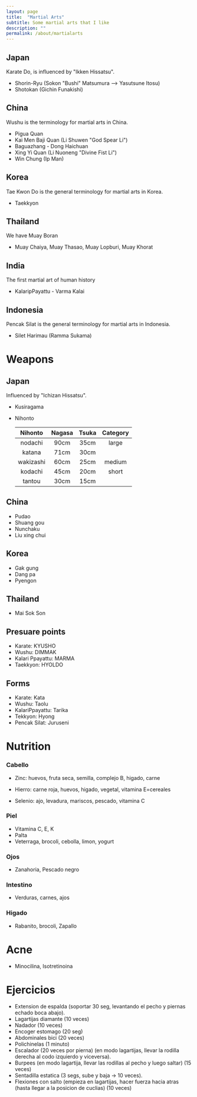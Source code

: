```yaml
---
layout: page
title:  "Martial Arts"
subtitle: Some martial arts that I like
description: ""
permalink: /about/martialarts
---
```


## Japan

Karate Do, is influenced by "Ikken Hissatsu".

* Shorin-Ryu (Sokon "Bushi" Matsumura --> Yasutsune Itosu)
* Shotokan (Gichin Funakishi)
  
## China

Wushu is the terminology for martial arts in China.

* Pigua Quan 
* Kai Men Baji Quan  (Li Shuwen "God Spear Li")
* Baguazhang - Dong Haichuan
* Xing Yi Quan (Li Nuoneng "Divine Fist Li")
* Win Chung (Ip Man)

## Korea

Tae Kwon Do is the general terminology for martial arts in Korea.

* Taekkyon

## Thailand

We have Muay Boran

* Muay Chaiya, Muay Thasao, Muay Lopburi, Muay Khorat

## India

The first martial art of human history

* KalaripPayattu - Varma Kalai

## Indonesia

Pencak Silat is the general terminology for martial arts in Indonesia.

* Silet Harimau (Ramma Sukama)

# Weapons

## Japan

Influenced by "Ichizan Hissatsu".

* Kusiragama
* Nihonto

  | Nihonto | Nagasa | Tsuka | Category
  :----------:|:-----------:|:----------:|:------:
   nodachi   |   90cm  |   35cm   |   large     |
   katana    |   71cm  |   30cm   |             |
   wakizashi |   60cm  |   25cm   |   medium   |
   kodachi   |   45cm  |   20cm   |   short     |
   tantou    |   30cm  |   15cm   |             |
    
## China

* Pudao
* Shuang gou
* Nunchaku
* Liu xing chui

## Korea

* Gak gung
* Dang pa
* Pyengon

## Thailand

* Mai Sok Son

## Presuare points

* Karate: KYUSHO
* Wushu: DIMMAK
* Kalari Ppayattu: MARMA
* Taekkyon: HYOLDO

## Forms

* Karate: Kata
* Wushu: Taolu
* KalariPpayattu: Tarika
* Tekkyon: Hyong
* Pencak Silat: Juruseni

# Nutrition

### Cabello

* Zinc: huevos, fruta seca, semilla, complejo B, higado, carne

* Hierro: carne roja, huevos, higado, vegetal, vitamina E=cereales

* Selenio: ajo, levadura, mariscos, pescado, vitamina C

### Piel

* Vitamina C, E, K
* Palta
* Veterraga, brocoli, cebolla, limon, yogurt

### Ojos

* Zanahoria, Pescado negro

### Intestino

* Verduras, carnes, ajos

### Higado

* Rabanito, brocoli, Zapallo

# Acne

* Minocilina, Isotretinoina

# Ejercicios

* Extension de espalda (soportar 30 seg, levantando el pecho y piernas echado boca abajo).
* Lagartijas diamante (10 veces)
* Nadador (10 veces)
* Encoger estomago (20 seg)
* Abdominales bici (20 veces)
* Polichinelas (1 minuto)
* Escalador (20 veces por pierna) (en modo lagartijas, llevar la rodilla derecha al codo izquierdo y viceversa).
* Burpees (en modo lagartija, llevar las rodillas al pecho y luego saltar) (15 veces)
* Sentadilla estatica (3 segs, sube y baja -> 10 veces).
* Flexiones con salto (empieza en lagartijas, hacer fuerza hacia atras (hasta llegar a la posicion de cuclias) (10 veces)
